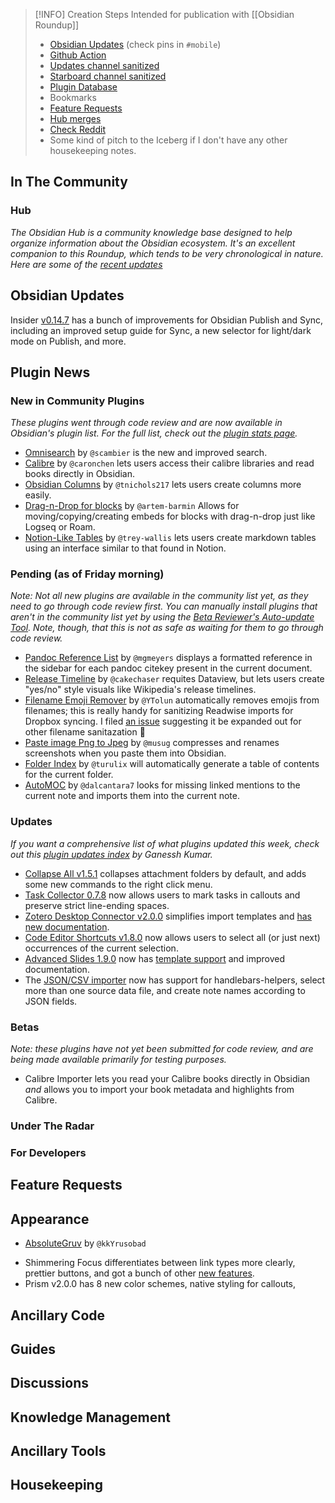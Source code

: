 > [!INFO] Creation Steps
> Intended for publication with [[Obsidian Roundup]]
> - [Obsidian Updates](https://forum.obsidian.md/c/announcements/13) (check pins in `#mobile`)
> - [Github Action](https://github.com/argenos/obsidian_roundup/actions)
> -  [Updates channel sanitized](https://zhout-public-downloadable.s3.amazonaws.com/obsidian/updates.md) 
> - [Starboard channel sanitized](https://zhout-public-downloadable.s3.amazonaws.com/obsidian/starboard.md)
> - [Plugin Database](https://obsidian-plugin-stats.vercel.app/updates)
> - Bookmarks
> - [Feature Requests](https://forum.obsidian.md/c/feature-requests/8)
> -  [Hub merges](https://github.com/obsidian-community/obsidian-hub/pulls?q=is%3Apr+is%3Amerged+sort%3Aupdated-desc+-label%3A%22scripted+update%22+-label%3A%22hub+tools+%26+scripts%22+%3E+)
> - [Check Reddit](https://www.reddit.com/r/ObsidianMD/)
> - Some kind of pitch to the Iceberg if I don't have any other housekeeping notes. 

## In The Community

### Hub

_The Obsidian Hub is a community knowledge base designed to help organize information about the Obsidian ecosystem. It's an excellent companion to this Roundup, which tends to be very chronological in nature. Here are some of the [recent updates](https://github.com/obsidian-community/obsidian-hub/pulls?q=is%3Apr+is%3Amerged+sort%3Aupdated-desc+-label%3A%22scripted+update%22+-label%3A%22hub+tools+%26+scripts%22+%3E+)_

## Obsidian Updates

Insider [v0.14.7](https://forum.obsidian.md/t/obsidian-release-v0-14-7-insider-build/36491) has a bunch of improvements for Obsidian Publish and Sync, including an improved setup guide for Sync, a new selector for light/dark mode on Publish, and more. 

## Plugin News

### New in Community Plugins

*These plugins went through code review and are now available in Obsidian's plugin list. For the full list, check out the [plugin stats page](https://obsidian-plugin-stats.vercel.app/new).*  

- [Omnisearch](https://github.com/scambier/obsidian-omnisearch) by `@scambier`  is the new and improved search. 
- [Calibre](https://github.com/caronchen/obsidian-calibre-plugin) by `@caronchen`  lets users access their calibre libraries and read books directly in Obsidian. 
- [Obsidian Columns](https://github.com/tnichols217/obsidian-columns) by `@tnichols217`  lets users create columns more easily.  
- [Drag-n-Drop for blocks](https://github.com/artem-barmin/obsidian-block-drag-n-drop) by `@artem-barmin`  Allows for moving/copying/creating embeds for blocks with drag-n-drop just like Logseq or Roam. 
- [Notion-Like Tables](https://github.com/trey-wallis/obsidian-notion-like-tables) by `@trey-wallis`  lets users create markdown tables using an interface similar to that found in Notion.

### Pending (as of Friday morning)

_Note: Not all new plugins are available in the community list yet, as they need to go through code review first. You can manually install plugins that aren't in the community list yet by using the [Beta Reviewer's Auto-update Tool](https://github.com/TfTHacker/obsidian42-brat). Note, though, that this is not as safe as waiting for them to go through code review._

- [Pandoc Reference List](https://github.com/mgmeyers/obsidian-pandoc-reference-list) by `@mgmeyers`  displays a formatted reference in the sidebar for each pandoc citekey present in the current document. 
- [Release Timeline](https://github.com/cakechaser/obsidian-release-timeline) by `@cakechaser`  requites Dataview, but lets users create "yes/no" style visuals like Wikipedia's release timelines. 
- [Filename Emoji Remover](https://github.com/YTolun/obsidian-filename-emoji-remover) by `@YTolun`  automatically removes emojis from filenames; this is really handy for sanitizing Readwise imports for Dropbox syncing. I filed [an issue](https://github.com/YTolun/obsidian-filename-emoji-remover/issues/1) suggesting it be expanded out for other filename sanitazation 👀 
- [Paste image Png to Jpeg](https://github.com/musug/obsidian-paste-png-to-jpeg) by `@musug`  compresses and renames screenshots when you paste them into Obsidian. 
- [Folder Index](https://github.com/turulix/obsidian-folder-index) by `@turulix`  will automatically generate a table of contents for the current folder. 
- [AutoMOC](https://github.com/dalcantara7/obsidian-auto-moc) by `@dalcantara7`  looks for missing linked mentions to the current note and imports them into the current note. 

### Updates

 _If you want a comprehensive list of what plugins updated this week, check out this [plugin updates index](https://obsidian-plugin-stats.vercel.app/updates) by Ganessh Kumar._

* [Collapse All v1.5.1](https://github.com/OfficerHalf/obsidian-collapse-all/releases/tag/1.5.1) collapses attachment folders by default, and adds some new commands to the right click menu. 
* [Task Collector 0.7.8](https://github.com/ebullient/obsidian-task-collector) now allows users to mark tasks in callouts and preserve strict line-ending spaces. 
* [Zotero Desktop Connector v2.0.0](https://github.com/mgmeyers/obsidian-zotero-desktop-connector/) simplifies import templates and [has new documentation](https://github.com/mgmeyers/obsidian-zotero-desktop-connector/blob/main/docs/Templating.md#how-do-i-prevent-sections-of-my-templates-from-being-overwritten). 
* [Code Editor Shortcuts v1.8.0](https://github.com/timhor/obsidian-editor-shortcuts/releases/tag/1.8.0) now allows users to select all (or just next) occurrences of the current selection. 
* [Advanced Slides 1.9.0](https://github.com/MSzturc/obsidian-advanced-slides) now has [template support](https://mszturc.github.io/obsidian-advanced-slides/templates/) and improved documentation. 
* The [JSON/CSV importer](https://github.com/farling42/obsidian-import-json) now has support for handlebars-helpers, select more than one source data file, and create note names according to JSON fields. 

### Betas

_Note: these plugins have not yet been submitted for code review, and are being made available primarily for testing purposes._

* Calibre Importer lets you read your Calibre books directly in Obsidian _and_ allows you to import your book metadata and highlights from Calibre.

### Under The Radar

### For Developers

## Feature Requests

## Appearance

- [AbsoluteGruv](https://github.com/kkYrusobad/AbsoluteGruv) by `@kkYrusobad`  
* Shimmering Focus differentiates between link types more clearly, prettier buttons, and got a bunch of other [new features](https://chrisgrieser.github.io/shimmering-focus/). 
* Prism v2.0.0 has 8 new color schemes, native styling for callouts, 
## Ancillary Code

## Guides

## Discussions

## Knowledge Management

## Ancillary Tools

## Housekeeping
